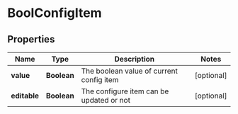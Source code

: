 # BoolConfigItem

## Properties
Name | Type | Description | Notes
------------ | ------------- | ------------- | -------------
**value** | **Boolean** | The boolean value of current config item |  [optional]
**editable** | **Boolean** | The configure item can be updated or not |  [optional]
